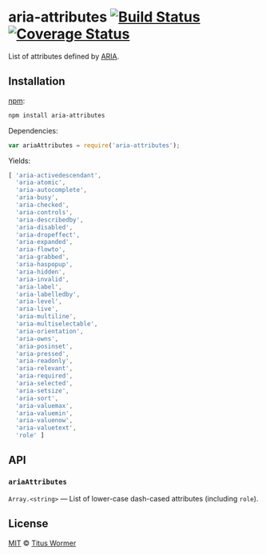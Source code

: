 # aria-attributes [![Build Status][travis-badge]][travis] [![Coverage Status][codecov-badge]][codecov]

List of attributes defined by [ARIA][spec].

## Installation

[npm][]:

```bash
npm install aria-attributes
```

Dependencies:

```javascript
var ariaAttributes = require('aria-attributes');
```

Yields:

```js
[ 'aria-activedescendant',
  'aria-atomic',
  'aria-autocomplete',
  'aria-busy',
  'aria-checked',
  'aria-controls',
  'aria-describedby',
  'aria-disabled',
  'aria-dropeffect',
  'aria-expanded',
  'aria-flowto',
  'aria-grabbed',
  'aria-haspopup',
  'aria-hidden',
  'aria-invalid',
  'aria-label',
  'aria-labelledby',
  'aria-level',
  'aria-live',
  'aria-multiline',
  'aria-multiselectable',
  'aria-orientation',
  'aria-owns',
  'aria-posinset',
  'aria-pressed',
  'aria-readonly',
  'aria-relevant',
  'aria-required',
  'aria-selected',
  'aria-setsize',
  'aria-sort',
  'aria-valuemax',
  'aria-valuemin',
  'aria-valuenow',
  'aria-valuetext',
  'role' ]
```

## API

### `ariaAttributes`

`Array.<string>` — List of lower-case dash-cased attributes (including
`role`).

## License

[MIT][license] © [Titus Wormer][author]

<!-- Definitions -->

[travis-badge]: https://img.shields.io/travis/wooorm/aria-attributes.svg

[travis]: https://travis-ci.org/wooorm/aria-attributes

[codecov-badge]: https://img.shields.io/codecov/c/github/wooorm/aria-attributes.svg

[codecov]: https://codecov.io/github/wooorm/aria-attributes

[npm]: https://docs.npmjs.com/cli/install

[license]: LICENSE

[author]: http://wooorm.com

[spec]: https://www.w3.org/TR/aria-in-html/
